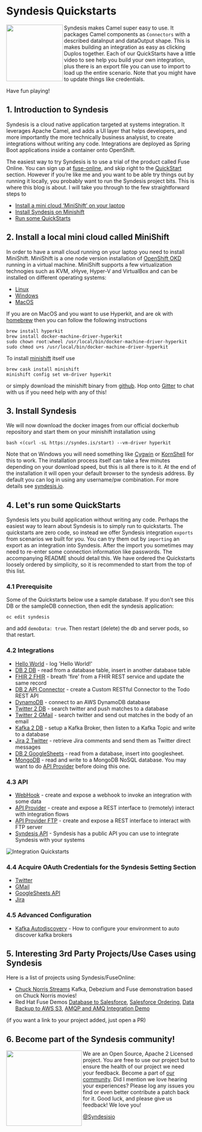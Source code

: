 # Syndesis Quickstarts

<img align="left" width="150" height="150" src="img//syndesis.png">Syndesis makes Camel super easy to use. It packages Camel components as `Connectors` with a described dataInput and dataOutput shape. This is makes building an integration as easy as clicking Duplos together. Each of our QuickStarts have a little video to see help you build your own integration, plus there is an export file you can use to import to load up the entire scenario. Note that you might have to update things like credentials. 

Have fun playing!

## 1. Introduction to Syndesis

Syndesis is a cloud native application targeted at systems integration. It leverages Apache Camel, and adds a UI layer that helps developers, and more importantly the more technically business analysist, to create integrations without writing any code. Integrations are deployed as Spring Boot applications inside a container onto OpenShift. 

The easiest way to try Syndesis is to use a trial of the product called Fuse Online. You can sign up at [fuse-online](https://www.redhat.com/en/technologies/jboss-middleware/fuse-online), and skip right to the [QuickStart](#lets-run-some-quickstarts) section.
However if you’re like me and you want to be able try things out by running it locally, you probably want to run the Syndesis project bits. This is where this blog is about. I will take you through to the few straightforward steps to
  * [Install a mini cloud ‘MiniShift’ on your laptop](README.md#2-install-a-local-mini-cloud-called-minishift)
  * [Install Syndesis on Minishift](README.md#3-install-syndesis)
  * [Run some QuickStarts](README.md#4-lets-run-some-quickstarts)

## 2. Install a local mini cloud called MiniShift
In order to have a small cloud running on your laptop you need to install MiniShift. MiniShift is a one node version installation of [OpenShift OKD](https://docs.okd.io/latest/welcome/index.html) running in a virtual machine. MiniShift supports a few virtualization technogies such as KVM, xHyve, Hyper-V and VirtualBox and can be installed on different operating systems:

  * [Linux](https://docs.okd.io/latest/minishift/getting-started/setting-up-virtualization-environment.html#for-linux)
  * [Windows](https://docs.okd.io/latest/minishift/getting-started/setting-up-virtualization-environment.html#for-windows)
  * [MacOS](https://docs.okd.io/latest/minishift/getting-started/setting-up-virtualization-environment.html#for-macos)

If you are on MacOS and you want to use Hyperkit, and are ok with [homebrew](https://brew.sh) then you can follow the following instructions
```
brew install hyperkit
brew install docker-machine-driver-hyperkit
sudo chown root:wheel /usr/local/bin/docker-machine-driver-hyperkit
sudo chmod u+s /usr/local/bin/docker-machine-driver-hyperkit
```
To install [minishift](https://www.okd.io/minishift/) itself use
```
brew cask install minishift
minishift config set vm-driver hyperkit
```
or simply download the minishift binary from [github](https://github.com/minishift/minishift/releases). Hop onto [Gitter](https://gitter.im/syndesisio/community) to chat with us if you need help with any of this!

## 3. Install Syndesis
We will now download the docker images from our official dockerhub repository and start them on your minishift installation using
```
bash <(curl -sL https://syndes.is/start) --vm-driver hyperkit
```
Note that on Windows you will need something like [Cygwin](https://www.cygwin.com) or [KornShell](http://www.kornshell.com) for this to work. The installation process itself can take a few minutes depending on your download speed, but this is all there is to it. At the end of the installation it will open your default browser to the syndesis address. By default you can log in using any username/pw combination. For more details see [syndesis.io](https://syndesis.io/quickstart/). 

## 4. Let's run some QuickStarts

Syndesis lets you build application without writing any code. Perhaps the easiest way to learn about Syndesis is to simply run to quickstarts. The quickstarts are zero code, so instead we offer Syndesis integration `exports` from scenarios we built for you. You can try them out by `importing` an export as an integration into Syndesis. After the import you sometimes may need to re-enter some connection information like passwords. The accompanying README should detail this. We have ordered the Quickstarts loosely ordered by simplicity, so it is recommended to start from the top of this list. 

### 4.1 Prerequisite
Some of the Quickstarts below use a sample database. If you don't see this DB or the sampleDB connection, then edit the syndesis application:
```
oc edit syndesis
```
and add `demoData: true`. Then restart (delete) the db and server pods, so that restart.

### 4.2 Integrations
  * [Hello World](hello-world) - log 'Hello World!'
  * [DB 2 DB](db-2-db) - read from a database table, insert in another database table
  * [FHIR 2 FHIR](fhir) - breath 'fire' from a FHIR REST service and update the same record
  * [DB 2 API Connector](db-2-api-connector) - create a Custom RESTful Connector to the Todo REST API
  * [DynamoDB](aws-dynamodb) - connect to an AWS DynamoDB database
  * [Twitter 2 DB](twitter-2-db) - search twitter and push matches to a database
  * [Twitter 2 GMail](twitter-2-gmail) - search twitter and send out matches in the body of an email
  * [Kafka 2 DB](kafka-2-db) - setup a Kafka Broker, then listen to a Kafka Topic and write to a database
  * [Jira 2 Twitter](jira-2-twitter) - retrieve Jira comments and send them as Twitter direct messages
  * [DB 2 GoogleSheets](db-2-googlesheets) - read from a database, insert into googlesheet.
  * [MongoDB](mongodb) - read and write to a MongoDB NoSQL database. You may want to do [API Provider](api-provider) before doing this one.
  
  
### 4.3 API
  * [WebHook](webhook-2-db) - create and expose a webhook to invoke an integration with some data
  * [API Provider](api-provider) - create and expose a REST interface to (remotely) interact with integration flows
  * [API Provider FTP](api-provider-with-ftp) - create and expose a REST interface to interact with FTP server
  * [Syndesis API](public-api) - Syndesis has a public API you can use to integrate Syndesis with your systems
  
  
  ![Integration Quickstarts](img/quickstarts.png)
  
### 4.4 Acquire OAuth Credentials for the Syndesis Setting Section
  * [Twitter](twitter-2-db/TwitterCredentials.md)
  * [GMail](twitter-2-gmail/GmailCredentials.md)
  * [GoogleSheets API](db-2-googlesheets/GoogleSheetsCredentials.md)
  * [Jira](jira-2-twitter/JiraConnection.md)
  
### 4.5 Advanced Configuration
  * [Kafka Autodiscovery](kafka-autodiscovery) - How to configure your environment to auto discover kafka brokers
  
  
## 5. Interesting 3rd Party Projects/Use Cases using Syndesis

Here is a list of projects using Syndesis/FuseOnline:

  * [Chuck Norris Streams](https://github.com/lbroudoux/chuck-norris-streams) Kafka, Debezium and Fuse demonstration based on Chuck Norris movies!
  * Red Hat Fuse Demos [Database to Salesforce](https://www.redhat.com/en/about/videos/fuse-online-demo), [Salesforce Ordering](https://www.redhat.com/en/about/videos/salesforce-ordering), [Data Backup to AWS S3](https://youtu.be/YXaV5pDWhy8), [AMQP and AMQ Integration Demo](https://youtu.be/5Aw92Mprumg)
  
  
(if you want a link to your project added, just open a PR)


## 6. Become part of the Syndesis community!
<img align="left" width="200" height="200" src="img//hey-girl-read-the-quick-start-guide-and-call-me-back-k.jpg">

We are an Open Source, Apache 2 Licensed project. You are free to use our project but to ensure the health of our project we need your feedback. Become a part of [our community](https://syndesis.io/community/). Did I mention we love hearing your experiences? Please log any issues you find or even better contribute a patch back for it. Good luck, and please give us feedback! We love you!

[@Syndesisio](https://twitter.com/syndesisio)

